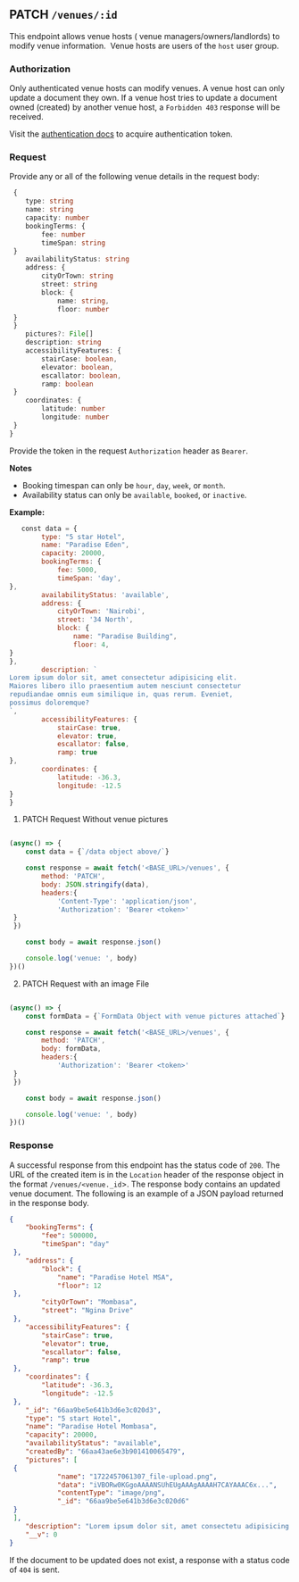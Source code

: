## PATCH `/venues/:id`

This endpoint allows venue hosts ( venue managers/owners/landlords) to modify venue information.  Venue hosts are users of the `host` user group.

### Authorization
Only authenticated venue hosts can modify venues. A venue host can only update a document they own. If a venue host tries to update a document owned (created) by another venue host, a `Forbidden 403` response will be received.

Visit the [authentication docs](../../../authentication/authentication.md) to acquire authentication token.

### Request
Provide any or all of the following venue details in the request body:


```typescript
 {
    type: string
    name: string
    capacity: number
    bookingTerms: {
        fee: number
        timeSpan: string
 }
    availabilityStatus: string
    address: {
        cityOrTown: string
        street: string
        block: {
            name: string,
            floor: number
 }
 }
    pictures?: File[]
    description: string
    accessibilityFeatures: {
        stairCase: boolean,
        elevator: boolean,
        escallator: boolean,
        ramp: boolean
 }
    coordinates: {
        latitude: number
        longitude: number
 }
}
```

Provide the token in the request `Authorization` header as `Bearer`.

**Notes**
- Booking timespan can only be `hour`, `day`, `week`, or `month`.
- Availability status can only be `available`, `booked`, or `inactive`.

**Example:**

 ```javascript
   const data = {
        type: "5 star Hotel",
        name: "Paradise Eden",
        capacity: 20000,
        bookingTerms: {
            fee: 5000,
            timeSpan: 'day',
 },
        availabilityStatus: 'available',
        address: {
            cityOrTown: 'Nairobi',
            street: '34 North',
            block: {
                name: "Paradise Building",
                floor: 4,
 }
 },
        description: `
 Lorem ipsum dolor sit, amet consectetur adipisicing elit. 
 Maiores libero illo praesentium autem nesciunt consectetur 
 repudiandae omnis eum similique in, quas rerum. Eveniet, 
 possimus doloremque?
 `,
        accessibilityFeatures: {
            stairCase: true,
            elevator: true,
            escallator: false,
            ramp: true
 },
        coordinates: {
            latitude: -36.3,
            longitude: -12.5
 }
 }
```

1. PATCH Request Without venue pictures

```javascript

(async() => {
    const data = {`/data object above/`}

    const response = await fetch('<BASE_URL>/venues', {
        method: 'PATCH',
        body: JSON.stringify(data),
        headers:{
            'Content-Type': 'application/json',
            'Authorization': 'Bearer <token>'
 }
 })

    const body = await response.json()

    console.log('venue: ', body)
})()
```

2. PATCH Request with an image File

```javascript

(async() => {
    const formData = {`FormData Object with venue pictures attached`}

    const response = await fetch('<BASE_URL>/venues', {
        method: 'PATCH',
        body: formData,
        headers:{
            'Authorization': 'Bearer <token>'
 }
 })

    const body = await response.json()

    console.log('venue: ', body)
})()
```

### Response

A successful response from this endpoint has the status code of `200`. The URL of the created item is in the `Location` header of the response object in the format `/venues/<venue._id`>. The response body contains an updated venue document. The following is an example of a JSON payload returned in the response body.

```json
{
    "bookingTerms": {
        "fee": 500000,
        "timeSpan": "day"
 },
    "address": {
        "block": {
            "name": "Paradise Hotel MSA",
            "floor": 12
 },
        "cityOrTown": "Mombasa",
        "street": "Ngina Drive"
 },
    "accessibilityFeatures": {
        "stairCase": true,
        "elevator": true,
        "escallator": false,
        "ramp": true
 },
    "coordinates": {
        "latitude": -36.3,
        "longitude": -12.5
 },
    "_id": "66aa9be5e641b3d6e3c020d3",
    "type": "5 start Hotel",
    "name": "Paradise Hotel Mombasa",
    "capacity": 20000,
    "availabilityStatus": "available",
    "createdBy": "66aa43ae6e3b901410065479",
    "pictures": [
 {
            "name": "1722457061307_file-upload.png",
            "data": "iVBORw0KGgoAAAANSUhEUgAAAgAAAAH7CAYAAAC6x...",
            "contentType": "image/png",
            "_id": "66aa9be5e641b3d6e3c020d6"
 }
 ],
    "description": "Lorem ipsum dolor sit, amet consectetu adipisicing elit. Maiores libero illo praesentium autem nesciunt consectetur repudiandae omnis eum similique in, quas rerum. Eveniet, possimus doloremque?",
    "__v": 0
}
```

If the document to be updated does not exist, a response with a status code of `404` is sent.
